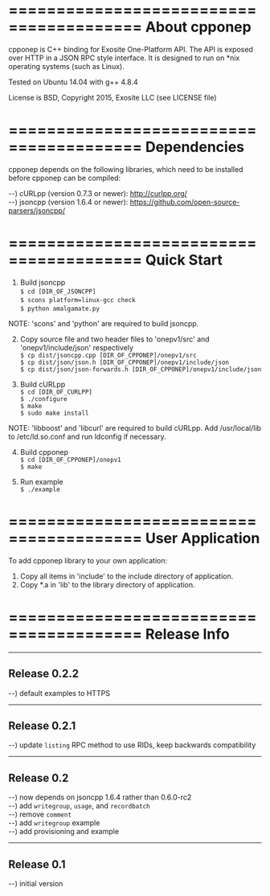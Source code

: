 ========================================
About cpponep
========================================
cpponep is C++ binding for Exosite One-Platform API. The API is exposed over 
HTTP in a JSON RPC style interface.  It is designed to run on *nix operating 
systems (such as Linux).

Tested on Ubuntu 14.04 with g++ 4.8.4

License is BSD, Copyright 2015, Exosite LLC (see LICENSE file)


========================================
Dependencies
========================================
cpponep depends on the following libraries, which need to be installed before
cpponep can be compiled:

--) cURLpp (version 0.7.3 or newer): http://curlpp.org/<br>
--) jsoncpp (version 1.6.4 or newer): https://github.com/open-source-parsers/jsoncpp/<br>


========================================
Quick Start
========================================

1) Build jsoncpp<br>
`$ cd [DIR_OF_JSONCPP]`<br>
`$ scons platform=linux-gcc check`<br>
`$ python amalgamate.py`<br>

NOTE: 'scons' and 'python' are required to build jsoncpp.

2) Copy source file and two header files to 'onepv1/src' and 'onepv1/include/json' respectively<br>
`$ cp dist/jsoncpp.cpp [DIR_OF_CPPONEP]/onepv1/src`<br>
`$ cp dist/json/json.h [DIR_OF_CPPONEP]/onepv1/include/json`<br>
`$ cp dist/json/json-forwards.h [DIR_OF_CPPONEP]/onepv1/include/json`<br>

3) Build cURLpp<br>
`$ cd [DIR_OF_CURLPP]`<br>
`$ ./configure`<br>
`$ make`<br>
`$ sudo make install`<br>

NOTE: 'libboost' and 'libcurl' are required to build cURLpp. Add /usr/local/lib
to /etc/ld.so.conf and run ldconfig if necessary.

4) Build cpponep<br>
`$ cd [DIR_OF_CPPONEP]/onepv1`<br>
`$ make`<br>

5) Run example<br>
`$ ./example`<br>


========================================
User Application
========================================
To add cpponep library to your own application:

1) Copy all items in 'include' to the include directory of application.<br>
2) Copy *.a in 'lib' to the library directory of application.<br>


========================================
Release Info
========================================
----------------------------------------
Release 0.2.2
----------------------------------------
--) default examples to HTTPS<br>

----------------------------------------
Release 0.2.1
----------------------------------------
--) update `listing` RPC method to use RIDs, keep backwards compatibility<br> 

----------------------------------------
Release 0.2
----------------------------------------
--) now depends on jsoncpp 1.6.4 rather than 0.6.0-rc2<br>
--) add `writegroup`, `usage`, and `recordbatch`<br>
--) remove `comment`<br>
--) add `writegroup` example<br>
--) add provisioning and example<br>

----------------------------------------
Release 0.1
----------------------------------------
--) initial version<br>


